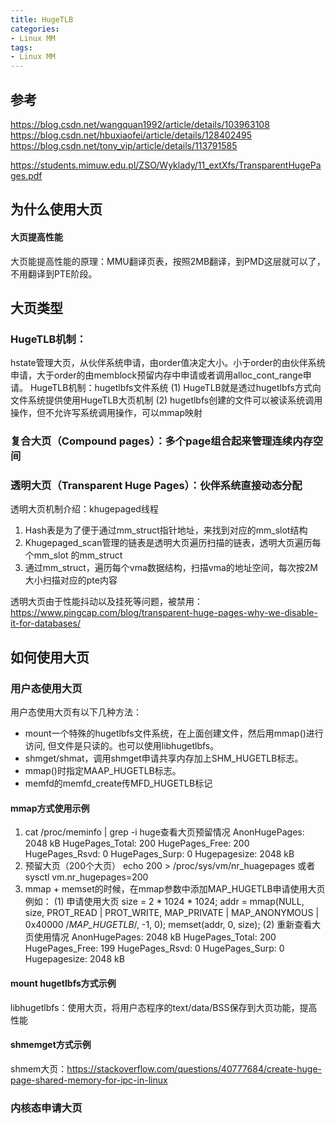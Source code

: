 ```yaml
---
title: HugeTLB
categories: 
- Linux MM
tags:
- Linux MM
---
```


## 参考
https://blog.csdn.net/wangquan1992/article/details/103963108
https://blog.csdn.net/hbuxiaofei/article/details/128402495
https://blog.csdn.net/tony_vip/article/details/113791585

https://students.mimuw.edu.pl/ZSO/Wyklady/11_extXfs/TransparentHugePages.pdf

## 为什么使用大页   
#### 大页提高性能
大页能提高性能的原理：MMU翻译页表，按照2MB翻译，到PMD这层就可以了，不用翻译到PTE阶段。

## 大页类型
### HugeTLB机制： 
   hstate管理大页，从伙伴系统申请，由order值决定大小。小于order的由伙伴系统申请，大于order的由memblock预留内存中申请或者调用alloc_cont_range申请。
   HugeTLB机制：hugetlbfs文件系统
   (1) HugeTLB就是透过hugetlbfs方式向文件系统提供使用HugeTLB大页机制
   (2) hugetlbfs创建的文件可以被读系统调用操作，但不允许写系统调用操作，可以mmap映射

### 复合大页（Compound pages）：多个page组合起来管理连续内存空间
### 透明大页（Transparent Huge Pages）：伙伴系统直接动态分配
   透明大页机制介绍：khugepaged线程
   1) Hash表是为了便于通过mm_struct指针地址，来找到对应的mm_slot结构
   2) Khugepaged_scan管理的链表是透明大页遍历扫描的链表，透明大页遍历每个mm_slot 的mm_struct
   3) 通过mm_struct，遍历每个vma数据结构，扫描vma的地址空间，每次按2M大小扫描对应的pte内容

透明大页由于性能抖动以及挂死等问题，被禁用：
https://www.pingcap.com/blog/transparent-huge-pages-why-we-disable-it-for-databases/

## 如何使用大页
### 用户态使用大页
   用户态使用大页有以下几种方法：
   - mount一个特殊的hugetlbfs文件系统，在上面创建文件，然后用mmap()进行访问, 但文件是只读的。也可以使用libhugetlbfs。
   - shmget/shmat，调用shmget申请共享内存加上SHM_HUGETLB标志。
   - mmap()时指定MAAP_HUGETLB标志。
   - memfd的memfd_create传MFD_HUGETLB标记
     
#### mmap方式使用示例
1) cat /proc/meminfo | grep -i huge查看大页预留情况
   AnonHugePages:      2048 kB
   HugePages_Total:     200
   HugePages_Free:      200
   HugePages_Rsvd:        0
   HugePages_Surp:        0
   Hugepagesize:       2048 kB
2) 预留大页（200个大页）
   echo 200 > /proc/sys/vm/nr_huagepages
   或者
   sysctl vm.nr_hugepages=200
3) mmap + memset的时候，在mmap参数中添加MAP_HUGETLB申请使用大页
   例如：
   (1) 申请使用大页
      size = 2 * 1024 * 1024;
      addr = mmap(NULL, size, PROT_READ | PROT_WRITE, MAP_PRIVATE | MAP_ANONYMOUS | 0x40000 /*MAP_HUGETLB*/, -1, 0);
      memset(addr, 0, size);
   (2) 重新查看大页使用情况
      AnonHugePages:      2048 kB
      HugePages_Total:     200
      HugePages_Free:      199
      HugePages_Rsvd:        0
      HugePages_Surp:        0
      Hugepagesize:       2048 kB
#### mount hugetlbfs方式示例
   libhugetlbfs：使用大页，将用户态程序的text/data/BSS保存到大页功能，提高性能

#### shmemget方式示例
   shmem大页：https://stackoverflow.com/questions/40777684/create-huge-page-shared-memory-for-ipc-in-linux

### 内核态申请大页


